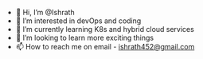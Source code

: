 - 👋 Hi, I’m @Ishrath
- 👀 I’m interested in devOps and coding
- 🌱 I’m currently learning K8s and hybrid cloud services
- 💞️ I’m looking to learn more exciting things
- 📫 How to reach me on email - ishrath452@gmail.com

<!---
Ishrath452/Ishrath452 is a ✨ special ✨ repository because its `README.md` (this file) appears on your GitHub profile.
You can click the Preview link to take a look at your changes.
--->
